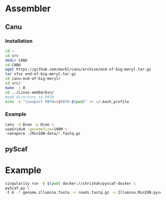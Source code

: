 # Assembler

## Canu

### Installation
```bash
cd ~
cd src
mkdir CANU
cd CANU
wget https://github.com/marbl/canu/archive/end-of-big-meryl.tar.gz
tar xfvz end-of-big-meryl.tar.gz
cd canu-end-of-big-meryl/
cd src/
make -j 8
cd ../Linux-amd64/bin/
#add directory to PATH
echo -e "\nexport PATH=\$PATH:$(pwd)" >> ~/.bash_profile

```

### Example
```bash
canu -d Dcoe -p Dcoe \
useGrid=0 -genomeSize=100M \
-nanopore ./MinION-data/*.fastq.gz
```

## pyScaf

# Example
```bash
singularity run -B $(pwd) docker://chrishah/pyscaf-docker \
pyScaf.py \
-t 6 -f genome.illumina.fasta -n reads.fastq.gz -o Illumina.MinION.pyscaf.fasta
```
